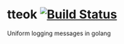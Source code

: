 # tteok [![Build Status](https://travis-ci.org/sHesl/tteok.svg?branch=master)](https://travis-ci.org/sHesl/tteok)
Uniform logging messages in golang

